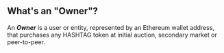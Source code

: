 ## What's an "Owner"?

An **_Owner_** is a user or entity, represented by an Ethereum wallet address,
that purchases any HASHTAG token at initial auction, secondary market or
peer-to-peer.
